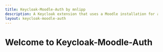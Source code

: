 ```yaml
---
title: Keycloak-Moodle-Auth by mnlipp
description: A Keycloak extension that uses a Moodle installation for authentication
layout: keycloak-moodle-auth
---
```


# Welcome to Keycloak-Moodle-Auth

